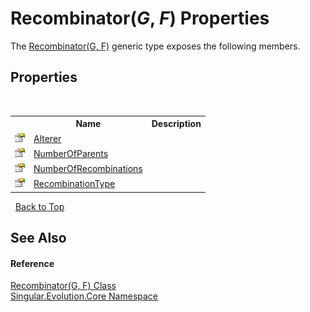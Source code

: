 # Recombinator(*G*, *F*) Properties
 

The <a href="a541bb07-a9c0-980e-c4b8-3bbc2cd7d3a3">Recombinator(G, F)</a> generic type exposes the following members.


## Properties
&nbsp;<table><tr><th></th><th>Name</th><th>Description</th></tr><tr><td>![Public property](media/pubproperty.gif "Public property")</td><td><a href="5c6c79d6-3b3a-47de-821e-776d3a3ea986">Alterer</a></td><td /></tr><tr><td>![Public property](media/pubproperty.gif "Public property")</td><td><a href="8c86fa1e-f34a-23f8-77f5-379f2ccc9852">NumberOfParents</a></td><td /></tr><tr><td>![Public property](media/pubproperty.gif "Public property")</td><td><a href="4a715faf-8c15-0870-d6f6-09202902745c">NumberOfRecombinations</a></td><td /></tr><tr><td>![Public property](media/pubproperty.gif "Public property")</td><td><a href="674c6ff9-e0f0-93d6-b320-39f29c53ce03">RecombinationType</a></td><td /></tr></table>&nbsp;
<a href="#recombinator(*g*,-*f*)-properties">Back to Top</a>

## See Also


#### Reference
<a href="a541bb07-a9c0-980e-c4b8-3bbc2cd7d3a3">Recombinator(G, F) Class</a><br /><a href="7a43d210-bf66-e44d-0f97-e9e0fe26b1b8">Singular.Evolution.Core Namespace</a><br />